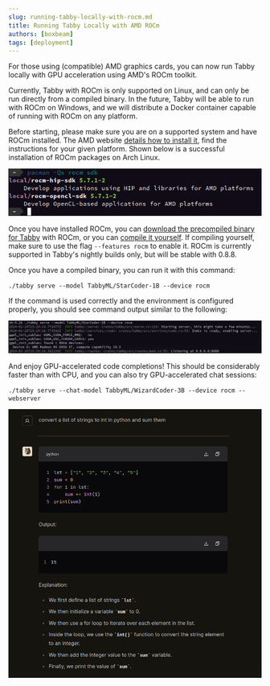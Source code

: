 ```yaml
---
slug: running-tabby-locally-with-rocm.md
title: Running Tabby Locally with AMD ROCm
authors: [boxbeam]
tags: [deployment]
---
```


For those using (compatible) AMD graphics cards, you can now run Tabby locally with GPU acceleration using AMD's ROCm toolkit.

Currently, Tabby with ROCm is only supported on Linux, and can only be run directly from a compiled binary. In the future, Tabby will be able to run with ROCm on Windows, and we will distribute a Docker container capable of running with ROCm on any platform.

Before starting, please make sure you are on a supported system and have ROCm installed. The AMD website [details how to install it](https://rocm.docs.amd.com/projects/install-on-linux/en/latest/tutorial/install-overview.html), find the instructions for your given platform. Shown below is a successful installation of ROCm packages on Arch Linux.

![ROCm installed on Arch Linux](./rocm-packages.png)

Once you have installed ROCm, you can [download the precompiled binary for Tabby](https://github.com/TabbyML/tabby/releases/download/nightly/tabby_x86_64-manylinux2014-rocm57) with ROCm, or you can [compile it yourself](https://github.com/TabbyML/tabby/blob/main/CONTRIBUTING.md#local-setup). If compiling yourself, make sure to use the flag `--features rocm` to enable it. ROCm is currently supported in Tabby's nightly builds only, but will be stable with 0.8.8.

Once you have a compiled binary, you can run it with this command:

```
./tabby serve --model TabbyML/StarCoder-1B --device rocm
```

If the command is used correctly and the environment is configured properly, you should see command output similar to the following:

![Tabby running](./tabby-running.png)

And enjoy GPU-accelerated code completions! This should be considerably faster than with CPU, and you can also try GPU-accelerated chat sessions:

```
./tabby serve --chat-model TabbyML/WizardCoder-3B --device rocm --webserver
```

![Tabby chat](./chat-session.png)
